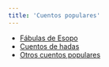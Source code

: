```yaml
---
title: 'Cuentos populares'
---
```


* [Fábulas de Esopo](fabula-fal-esopo)
* [Cuentos de hadas](pearili-hikaye)
* [Otros cuentos populares](alo-folklorli-hikaye)
